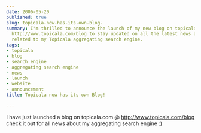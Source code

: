 ```yaml
---
date: 2006-05-20
published: true
slug: topicala-now-has-its-own-blog-
summary: I'm thrilled to announce the launch of my new blog on topicala.com! Visit
  http://www.topicala.com/blog to stay updated on all the latest news and developments
  related to my Topicala aggregating search engine.
tags:
- topicala
- blog
- search engine
- aggregating search engine
- news
- launch
- website
- announcement
title: Topicala now has its own Blog!

---
```

I have just launched a blog on topicala.com @ <a href="http://www.topicala.com/blog">http://www.topicala.com/blog</a> check it out for all news about my aggregating search engine :)

